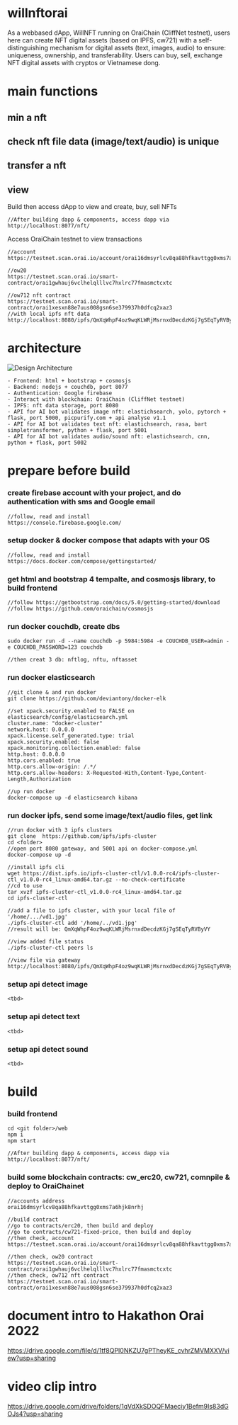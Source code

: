 # willnftorai
As a webbased dApp, WillNFT running on OraiChain (CliffNet testnet), users here can create NFT digital assets (based on IPFS, cw721) with a self-distinguishing mechanism for digital assets (text, images, audio) to ensure: uniqueness, ownership, and transferability. Users can buy, sell, exchange NFT digital assets with cryptos or Vietnamese dong.

# main functions
## min a nft
## check nft file data (image/text/audio) is unique
## transfer a nft
## view
Build then access dApp to view and create, buy, sell NFTs
```
//After building dapp & components, access dapp via
http://localhost:8077/nft/
```
Access OraiChain testnet to view transactions
```
//account
https://testnet.scan.orai.io/account/orai16dmsyrlcv8qa88hfkavttgg0xms7a6hjk8nrhj

//ow20
https://testnet.scan.orai.io/smart-contract/orai1gwhauj6vclhelqlllvc7hxlrc77fmasmctcxtc

//ow712 nft contract
https://testnet.scan.orai.io/smart-contract/orai1xesxn88e7uus008gsn6se379937h0dfcq2xaz3
//with local ipfs nft data
http://localhost:8080/ipfs/QmXqWhpF4oz9wqKLWRjMsrnxdDecdzKGj7gSEqTyRVByVY
```

# architecture
![Design Architecture](https://github.com/koolj/willnftorai/blob/main/web/web/img/art.png?raw=true)

```
- Frontend: html + bootstrap + cosmosjs
- Backend: nodejs + couchdb, port 8077
- Authentication: Google firebase
- Interact with blockchain: OraiChain (CliffNet testnet)
- IPFS: nft data storage, port 8080
- API for AI bot validates image nft: elastichsearch, yolo, pytorch + flask, port 5000, picpurify.com + api analyse v1.1
- API for AI bot validates text nft: elastichsearch, rasa, bart simpletransformer, python + flask, port 5001
- API for AI bot validates audio/sound nft: elastichsearch, cnn, python + flask, port 5002
```
# prepare before build
### create firebase account with your project, and do authentication with sms and Google email
```
//follow, read and install
https://console.firebase.google.com/
```
### setup docker & docker compose that adapts with  your OS
```
//follow, read and install
https://docs.docker.com/compose/gettingstarted/

```
### get html and bootstrap 4 tempalte, and cosmosjs library, to build frontend
```
//follow https://getbootstrap.com/docs/5.0/getting-started/download
//follow https://github.com/oraichain/cosmosjs 
```
### run docker couchdb, create dbs
```
sudo docker run -d --name couchdb -p 5984:5984 -e COUCHDB_USER=admin -e COUCHDB_PASSWORD=123 couchdb

//then creat 3 db: nftlog, nftu, nftasset
```
### run docker elasticsearch
```
//git clone & and run docker
git clone https://github.com/deviantony/docker-elk 

//set xpack.security.enabled to FALSE on elasticsearch/config/elasticsearch.yml
cluster.name: "docker-cluster"
network.host: 0.0.0.0
xpack.license.self_generated.type: trial
xpack.security.enabled: false
xpack.monitoring.collection.enabled: false
http.host: 0.0.0.0
http.cors.enabled: true
http.cors.allow-origin: /.*/
http.cors.allow-headers: X-Requested-With,Content-Type,Content-Length,Authorization

//up run docker
docker-compose up -d elasticsearch kibana

```

### run docker ipfs, send some image/text/audio files, get link
```
//run docker with 3 ipfs clusters
git clone  https://github.com/ipfs/ipfs-cluster 
cd <folder>
//open port 8080 gateway, and 5001 api on docker-compose.yml
docker-compose up -d

//install ipfs cli
wget https://dist.ipfs.io/ipfs-cluster-ctl/v1.0.0-rc4/ipfs-cluster-ctl_v1.0.0-rc4_linux-amd64.tar.gz --no-check-certificate
//cd to use
tar xvzf ipfs-cluster-ctl_v1.0.0-rc4_linux-amd64.tar.gz
cd ipfs-cluster-ctl

//add a file to ipfs cluster, with your local file of '/home/.../vd1.jpg'
./ipfs-cluster-ctl add '/home/../vd1.jpg'
//result will be: QmXqWhpF4oz9wqKLWRjMsrnxdDecdzKGj7gSEqTyRVByVY

//view added file status
./ipfs-cluster-ctl peers ls

//view file via gateway
http://localhost:8080/ipfs/QmXqWhpF4oz9wqKLWRjMsrnxdDecdzKGj7gSEqTyRVByVY

```
### setup api detect image
```
<tbd>
```
### setup api detect text
```
<tbd>
```
### setup api detect sound
```
<tbd>
```
# build 
### build frontend
```
cd <git folder>/web
npm i
npm start

//After building dapp & components, access dapp via
http://localhost:8077/nft/
```
### build some blockchain contracts: cw_erc20, cw721, comnpile & deploy to OraiChainet
```
//accounts address
orai16dmsyrlcv8qa88hfkavttgg0xms7a6hjk8nrhj

//build contract
//go to contracts/erc20, then build and deploy
//go to contracts/cw721-fixed-price, then build and deploy
//then check, account
https://testnet.scan.orai.io/account/orai16dmsyrlcv8qa88hfkavttgg0xms7a6hjk8nrhj

//then check, ow20 contract
https://testnet.scan.orai.io/smart-contract/orai1gwhauj6vclhelqlllvc7hxlrc77fmasmctcxtc
//then check, ow712 nft contract
https://testnet.scan.orai.io/smart-contract/orai1xesxn88e7uus008gsn6se379937h0dfcq2xaz3
```

# document intro to Hakathon Orai 2022
https://drive.google.com/file/d/1tf8QPI0NKZU7gPTheyKE_cvhrZMVMXXV/view?usp=sharing

# video clip intro
https://drive.google.com/drive/folders/1qVdXkSDOQFMaeciy1Befm9Is83dGOJs4?usp=sharing 
